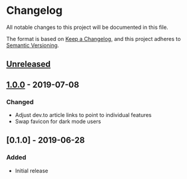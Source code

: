 # Changelog
All notable changes to this project will be documented in this file.

The format is based on [Keep a Changelog](https://keepachangelog.com/en/1.0.0/),
and this project adheres to [Semantic Versioning](https://semver.org/spec/v2.0.0.html).

## [Unreleased]

## [1.0.0] - 2019-07-08
### Changed
- Adjust dev.to article links to point to individual features
- Swap favicon for dark mode users

## [0.1.0] - 2019-06-28
### Added
- Initial release

[Unreleased]: https://github.com/JacobDB/portfolio/compare/v1.0.0...HEAD
[1.0.0]: https://github.com/JacobDB/portfolio/compare/v0.1.0...v1.0.0
